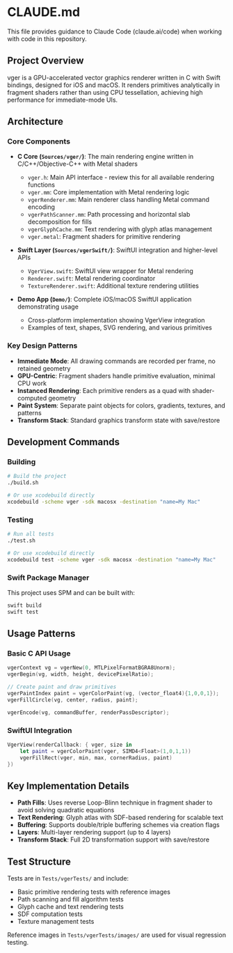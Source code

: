 # CLAUDE.md

This file provides guidance to Claude Code (claude.ai/code) when working with code in this repository.

## Project Overview

vger is a GPU-accelerated vector graphics renderer written in C with Swift bindings, designed for iOS and macOS. It renders primitives analytically in fragment shaders rather than using CPU tessellation, achieving high performance for immediate-mode UIs.

## Architecture

### Core Components

- **C Core (`Sources/vger/`)**: The main rendering engine written in C/C++/Objective-C++ with Metal shaders
  - `vger.h`: Main API interface - review this for all available rendering functions
  - `vger.mm`: Core implementation with Metal rendering logic
  - `vgerRenderer.mm`: Main renderer class handling Metal command encoding
  - `vgerPathScanner.mm`: Path processing and horizontal slab decomposition for fills
  - `vgerGlyphCache.mm`: Text rendering with glyph atlas management
  - `vger.metal`: Fragment shaders for primitive rendering

- **Swift Layer (`Sources/vgerSwift/`)**: SwiftUI integration and higher-level APIs
  - `VgerView.swift`: SwiftUI view wrapper for Metal rendering
  - `Renderer.swift`: Metal rendering coordinator
  - `TextureRenderer.swift`: Additional texture rendering utilities

- **Demo App (`Demo/`)**: Complete iOS/macOS SwiftUI application demonstrating usage
  - Cross-platform implementation showing VgerView integration
  - Examples of text, shapes, SVG rendering, and various primitives

### Key Design Patterns

- **Immediate Mode**: All drawing commands are recorded per frame, no retained geometry
- **GPU-Centric**: Fragment shaders handle primitive evaluation, minimal CPU work
- **Instanced Rendering**: Each primitive renders as a quad with shader-computed geometry
- **Paint System**: Separate paint objects for colors, gradients, textures, and patterns
- **Transform Stack**: Standard graphics transform state with save/restore

## Development Commands

### Building
```bash
# Build the project
./build.sh

# Or use xcodebuild directly
xcodebuild -scheme vger -sdk macosx -destination "name=My Mac"
```

### Testing
```bash
# Run all tests
./test.sh

# Or use xcodebuild directly
xcodebuild test -scheme vger -sdk macosx -destination "name=My Mac"
```

### Swift Package Manager
This project uses SPM and can be built with:
```bash
swift build
swift test
```

## Usage Patterns

### Basic C API Usage
```c
vgerContext vg = vgerNew(0, MTLPixelFormatBGRA8Unorm);
vgerBegin(vg, width, height, devicePixelRatio);

// Create paint and draw primitives
vgerPaintIndex paint = vgerColorPaint(vg, (vector_float4){1,0,0,1});
vgerFillCircle(vg, center, radius, paint);

vgerEncode(vg, commandBuffer, renderPassDescriptor);
```

### SwiftUI Integration
```swift
VgerView(renderCallback: { vger, size in
    let paint = vgerColorPaint(vger, SIMD4<Float>(1,0,1,1))
    vgerFillRect(vger, min, max, cornerRadius, paint)
})
```

## Key Implementation Details

- **Path Fills**: Uses reverse Loop-Blinn technique in fragment shader to avoid solving quadratic equations
- **Text Rendering**: Glyph atlas with SDF-based rendering for scalable text
- **Buffering**: Supports double/triple buffering schemes via creation flags
- **Layers**: Multi-layer rendering support (up to 4 layers)
- **Transform Stack**: Full 2D transformation support with save/restore

## Test Structure

Tests are in `Tests/vgerTests/` and include:
- Basic primitive rendering tests with reference images
- Path scanning and fill algorithm tests  
- Glyph cache and text rendering tests
- SDF computation tests
- Texture management tests

Reference images in `Tests/vgerTests/images/` are used for visual regression testing.